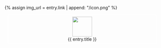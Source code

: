 <style type="text/css">
    .xcard {
      text-align: center;
      margin: 10px;
      padding: 5px;
      /* width: 150px; */
      /*
      # background-color: #e0e0e0;
      # border-color: #303030;
      # border-width: 1px;
      # border-style: solid;
      # border-radius: 5px;
      */
      transition: border 0.5s ease, box-shadow 0.5s ease;
      border-radius: 5px;
      border: 2px solid #ffffff;
    }
    .xcard:hover {
      border: 2px solid #f0f0f0;        
      /* background-color: #f0f0f0; */
      box-shadow: 3px 3px 0px 0px #e0e0e0;
    }
    .xcard-title {
      display: inline-block;
      width: fit-content;
    }

</style>

{% assign img_url = entry.link | append: "/icon.png" %}

<div class="xcard">
  <a href="{{ entry.link }}/index.html">
    <div><img src="{{ img_url }}" width="64px" height="64px"></div>
    <div class="xcard-title">{{ entry.title }}</div>
  </a>
</div>
